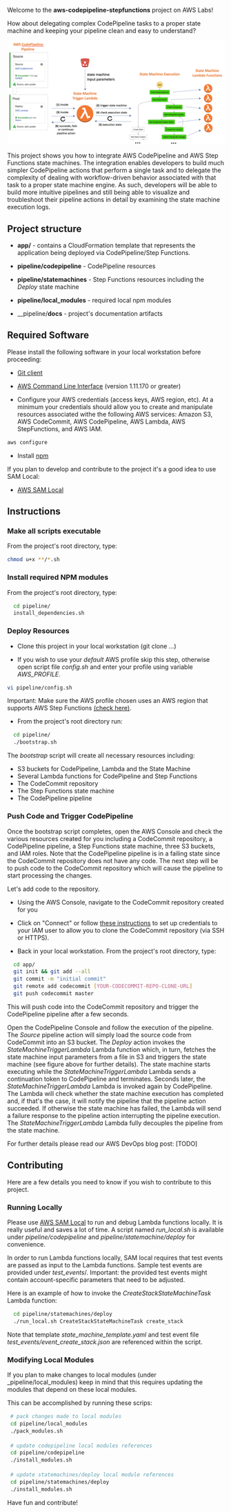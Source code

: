 
Welcome to the __aws-codepipeline-stepfunctions__ project on AWS Labs! 

How about delegating complex CodePipeline tasks to a proper state machine and keeping your pipeline clean and easy to understand? 

![approach-overview](pipeline/docs/codepipeline_statemachine.png)

This project shows you how to integrate AWS CodePipeline and AWS Step Functions state machines. The integration enables developers to build much simpler CodePipeline actions that perform a single task and to delegate the complexity of dealing with workflow-driven behavior associated with that task to a proper state machine engine. As such, developers will be able to build more intuitive pipelines and still being able to visualize and troubleshoot their pipeline actions in detail by examining the state machine execution logs.

## Project structure

* __app/__ - contains a CloudFormation template that represents the application being deployed via CodePipeline/Step Functions.

* __pipeline/codepipeline__ - CodePipeline resources

* __pipeline/statemachines__ - Step Functions resources including the _Deploy_ state machine

* __pipeline/local_modules__ - required local npm modules

* __pipeline/__docs__ - project's documentation artifacts

## Required Software

Please install the following software in your local workstation before proceeding:

* [Git client](https://git-scm.com/downloads)

* [AWS Command Line Interface](http://docs.aws.amazon.com/cli/latest/userguide/installing.html) (version 1.11.170 or greater)

* Configure your AWS credentials (access keys, AWS region, etc). At a minimum your credentials should allow you to create and manipulate resources associated withe the following AWS services: Amazon S3, AWS CodeCommit, AWS CodePipeline, AWS Lambda, AWS StepFunctions, and AWS IAM.

```bash
aws configure
```

* Install [npm](https://www.npmjs.com/get-npm)

If you plan to develop and contribute to the project it's a good idea to use SAM Local:

* [AWS SAM Local](https://github.com/awslabs/aws-sam-local)

## Instructions

### Make all scripts executable

From the project's root directory, type:

```bash
chmod u+x **/*.sh
```

### Install required NPM modules

From the project's root directory, type:

```bash
  cd pipeline/
  install_dependencies.sh
```

### Deploy Resources

* Clone this project in your local workstation (git clone ...)

* If you wish to use your _default_ AWS profile skip this step, otherwise open script file _config.sh_ and enter your profile using variable _AWS\_PROFILE_.

```bash
vi pipeline/config.sh
```

Important: Make sure the AWS profile chosen uses an AWS region that supports AWS Step Functions [(check here)](https://aws.amazon.com/about-aws/global-infrastructure/regional-product-services/).

* From the project's root directory run:

```bash
  cd pipeline/
  ./bootstrap.sh
```

The _bootstrap_ script will create all necessary resources including:

* S3 buckets for CodePipeline, Lambda and the State Machine
* Several Lambda functions for CodePipeline and Step Functions 
* The CodeCommit repository
* The Step Functions state machine
* The CodePipeline pipeline

### Push Code and Trigger CodePipeline

Once the bootstrap script completes, open the AWS Console and check the various resources created for you including a CodeCommit repository, a CodePipeline pipeline, a Step Functions state machine, three S3 buckets, and IAM roles. Note that the CodePipeline pipeline is in a failing state since the CodeCommit repository does not have any code. The next step will be to push code to the CodeCommit repository which will cause the pipeline to start processing the changes. 

Let's add code to the repository.

* Using the AWS Console, navigate to the CodeCommit repository created for you

* Click on "Connect" or follow [these instructions](http://docs.aws.amazon.com/codecommit/latest/userguide/how-to-connect.html) to set up credentials to your IAM user to allow you to clone the CodeCommit repository (via SSH or HTTPS). 

* Back in your local workstation. From the project's root directory, type:

```bash
  cd app/
  git init && git add --all
  git commit -m "initial commit"
  git remote add codecommit [YOUR-CODECOMMIT-REPO-CLONE-URL]
  git push codecommit master
```

This will push code into the CodeCommit repository and trigger the CodePipeline pipeline after a few seconds. 

Open the CodePipeline Console and follow the execution of the pipeline. The _Source_ pipeline action will simply load the source code from CodeCommit into an S3 bucket. The _Deploy_ action invokes the _StateMachineTriggerLambda_ Lambda function which, in turn, fetches the state machine input parameters from a file in S3 and triggers the state machine (see figure above for further details). The state machine starts executing while the _StateMachineTriggerLambda_ Lambda sends a continuation token to CodePipeline and terminates. Seconds later, the _StateMachineTriggerLambda_ Lambda is invoked again by CodePipeline. The Lambda will check whether the state machine execution has completed and, if that's the case, it will notify the pipeline that the pipeline action succeeded. If otherwise the state machine has failed, the Lambda will send a failure response to the pipeline action interrupting the pipeline execution. The _StateMachineTriggerLambda_ Lambda fully decouples the pipeline from the state machine.
 
For further details please read our AWS DevOps blog post: [TODO]

## Contributing

Here are a few details you need to know if you wish to contribute to this project.

### Running Locally

Please use [AWS SAM Local](https://github.com/awslabs/aws-sam-local) to run and debug Lambda functions locally. It is really useful and saves a lot of time. A script named _run\_local.sh_ is available under _pipeline/codepipeline_ and _pipeline/statemachine/deploy_ for convenience.

In order to run Lambda functions locally, SAM local requires that test events are passed as input to the Lambda functions. Sample test events are provided under _test\_events_/. Important: the provided test events might contain account-specific parameters that need to be adjusted.

Here is an example of how to invoke the _CreateStackStateMachineTask_ Lambda function:

```bash
  cd pipeline/statemachines/deploy
  ./run_local.sh CreateStackStateMachineTask create_stack
```

Note that template _state\_machine\_template.yaml_ and test event file _test\_events/event\_create\_stack.json_ are referenced within the script.

### Modifying Local Modules

If you plan to make changes to local modules (under _pipeline/local\_modules) keep in mind that this requires updating the modules that depend on these local modules.

This can be accomplished by running these scrips:

```bash
 # pack changes made to local modules
 cd pipeline/local_modules
 ./pack_modules.sh
   
 # update codepipeline local modules references
 cd pipeline/codepipeline
 ./install_modules.sh
   
 # update statemachines/deploy local module references
 cd pipeline/statemachines/deploy
 ./install_modules.sh
```

Have fun and contribute!